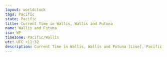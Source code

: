 ```yaml
---
layout: worldclock
tags: Pacific
state: Pacific
title: Current Time in Wallis, Wallis and Futuna
name: Wallis and Futuna
iso: WF
timezone: Pacific/Wallis
utc: UTC +11:32
description: Current Time in Wallis, Wallis and Futuna [Live], Pacific. Live update now time in Wallis, timezone Pacific/Wallis, UTC +11:32, Country ISO code & Current Local Time.
---
```


